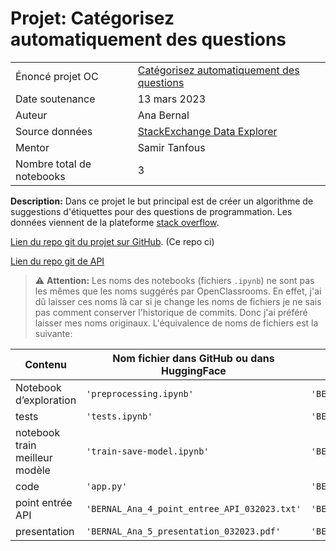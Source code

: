 # Projet: Catégorisez automatiquement des questions

|   |   |
|---|---|
| Énoncé projet OC  |    [Catégorisez automatiquement des questions](#https://openclassrooms.com/fr/paths/148/projects/111/assignment)         |
| Date soutenance  |   13 mars 2023  |
| Auteur  | Ana Bernal                                                    |
| Source données | [StackExchange Data Explorer](https://data.stackexchange.com/stackoverflow/query/new) |
| Mentor | Samir Tanfous | 
| Nombre total de notebooks  | 3                                                   |

**Description:** Dans ce projet le but principal est de créer un algorithme de suggestions d'étiquettes pour des questions de programmation. Les données viennent de la plateforme [stack overflow](https://stackoverflow.com/).

[Lien du repo git du projet sur GitHub](https://github.com/ana-bernal/P5-projet_overflow). (Ce repo ci)

[Lien du repo git de API](https://huggingface.co/spaces/ana-bernal/StackOverflowTagSuggestion)

> ⚠️ **Attention:** Les noms des notebooks (fichiers `.ipynb`) ne sont pas les mêmes que les noms suggérés par OpenClassrooms. En effet, j'ai dû laisser ces noms là car si je change les noms de fichiers je ne sais pas comment conserver l'historique de commits. Donc j'ai préféré laisser mes noms originaux. L'équivalence de noms de fichiers est la suivante: 



| Contenu | Nom fichier dans GitHub ou dans HuggingFace | Nom fichier dans `.zip` | Livrable demandé | GitHub ou HuggingFace |
| ---|---|---|---|---|
| Notebook d’exploration | `'preprocessing.ipynb'` | `'BERNAL_Ana_1_notebook_exploration_032023.ipynb'` | oui | Github |
| tests | `'tests.ipynb'` | `'BERNAL_Ana_2_notebook_test_032023.ipynb'` | oui | Github |
| notebook train meilleur modèle | `'train-save-model.ipynb'` | `'BERNAL_Ana_2.5_notebook_train_032023.ipynb'` | **non** | Github |
| code | `'app.py'` | `'BERNAL_Ana_3_code_032023.py'` | oui | HuggingFace |
| point entrée API | `'BERNAL_Ana_4_point_entree_API_032023.txt'` | `'BERNAL_Ana_4_point_entree_API_032023.txt'` | oui | GitHub |
| presentation | `'BERNAL_Ana_5_presentation_032023.pdf'` | `'BERNAL_Ana_5_presentation_032023.pdf'` | oui | GitHub |
